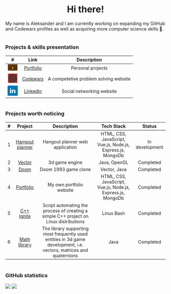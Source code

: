<!--
**aleksander73/aleksander73** is a ✨ _special_ ✨ repository because its `README.md` (this file) appears on your GitHub profile.

Here are some ideas to get you started:

- 🔭 I’m currently working on ...
- 🌱 I’m currently learning ...
- 👯 I’m looking to collaborate on ...
- 🤔 I’m looking for help with ...
- 💬 Ask me about ...
- 📫 How to reach me: ...
- 😄 Pronouns: ...
- ⚡ Fun fact: ...
-->

<h1 align="center">Hi there!</h1>
<p>My name is Aleksander and I am currently working on expanding my GitHub and Codewars profiles as well as acquiring more computer science skills 📖.</p>

<h1></h1>

### Projects & skills presentation

| # | Link | Description |
| :---: | :---: | :---: |
| <img title="Portfolio" height="20px" src="./assets/portfolio.png"/> | <a href="https://aleksander73-portfolio.herokuapp.com">Portfolio</a> | Personal projects |
| <img title="Codewars" height="30px" src="./assets/codewars.png"/> | <a href="https://github.com/aleksander73/codewars">Codewars</a> | A competetive problem solving website |
| <img title="LinkedIn" height="32px" src="./assets/linkedin.png"/> | <a href="https://www.linkedin.com/in/aleksander-dobkowski-a32534b9/?locale=en_US">LinkedIn</a> | Social networking website |

<h1></h1>

### Projects worth noticing

| # | Project | Description | Tech Stack | Status |
| :---: | :---: | :---: | :---: | :---: |
| 1 | <a href="https://github.com/aleksander73/hangout-planner">Hangout planner</a> | Hangout planner web application | HTML, CSS, JavaScript, Vue.js, Node.js, Express.js, MongoDb | In development |
| 2 | <a href="https://github.com/aleksander73/vector">Vector</a> | 3d game engine | Java, OpenGL | Completed |
| 3 | <a href="https://github.com/aleksander73/doom">Doom</a> | Doom 1993 game clone | Vector, Java | Completed |
| 4 | <a href="https://github.com/aleksander73/portfolio">Portfolio</a> | My own portfolio website | HTML, CSS, JavaScript, Vue.js, Node.js, Express.js, MongoDb | Completed |
| 5 | <a href="https://github.com/aleksander73/cpp-ignite-linux">C++ Ignite</a> | Script automating the process of creating a simple C++ project on Linux distributions | Linux Bash | Completed |
| 6 | <a href="https://github.com/aleksander73/math-library-android">Math library</a> | The library supporting most frequently used entities in 3d game development, i.e. vectors, matrices and quaternions | Java | Completed |

<h1></h1>

### GitHub statistics

<a href="https://github.com/aleksander73"><img src="https://github-readme-stats.vercel.app/api/?username=aleksander73&count_private=true&show_icons=true&theme=dark&bg_color=0d1117&border_radius=0" width="475px" /></a>
<a href="https://github.com/aleksander73"><img src="https://github-readme-stats.vercel.app/api/top-langs/?username=aleksander73&layout=compact&langs_count=10&card_width=445&exclude_repo=physics&theme=dark&bg_color=0d1117&border_radius=0" width="475px" /></a>
